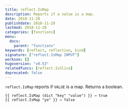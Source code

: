 ```yaml
---
title: reflect.IsMap
description: Reports if a value is a map.
date: 2018-11-28
publishdate: 2018-11-28
lastmod: 2018-11-28
categories: [functions]
menu:
  docs:
    parent: "functions"
keywords: [reflect, reflection, kind]
signature: ["reflect.IsMap INPUT"]
workson: []
hugoversion: "v0.53"
relatedfuncs: [reflect.IsSlice]
deprecated: false
---
```


`reflect.IsMap` reports if `VALUE` is a map.  Returns a boolean.

```
{{ reflect.IsMap (dict "key" "value") }} → true
{{ reflect.IsMap "yo" }} → false
```
